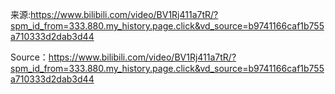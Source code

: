 来源:https://www.bilibili.com/video/BV1Rj411a7tR/?spm_id_from=333.880.my_history.page.click&vd_source=b9741166caf1b755a710333d2dab3d44

Source：https://www.bilibili.com/video/BV1Rj411a7tR/?spm_id_from=333.880.my_history.page.click&vd_source=b9741166caf1b755a710333d2dab3d44
